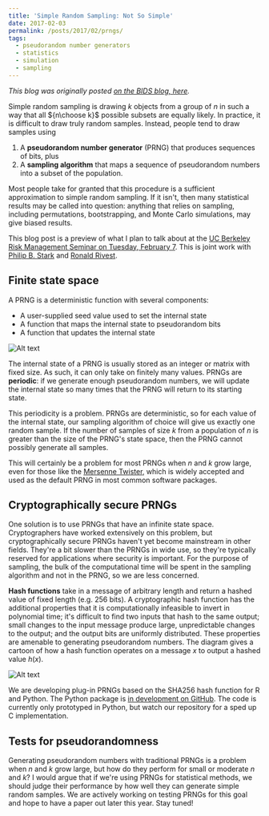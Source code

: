 ```yaml
---
title: 'Simple Random Sampling: Not So Simple'
date: 2017-02-03
permalink: /posts/2017/02/prngs/
tags:
  - pseudorandom number generators
  - statistics
  - simulation
  - sampling
---
```


*This blog was originally posted [on the BIDS blog, here](https://bids.berkeley.edu/news/simple-random-sampling-not-so-simple).*

Simple random sampling is drawing $k$ objects from a group of $n$ in such a way that all ${n\choose k}$ possible subsets are equally likely.  In practice, it is difficult to draw truly random samples. Instead, people tend to draw samples using

1. A **pseudorandom number generator** (PRNG) that produces sequences of bits, plus
2. A **sampling algorithm** that maps a sequence of pseudorandom numbers into a subset of the population.

Most people take for granted that this procedure is a sufficient approximation to simple random sampling.
If it isn't, then many statistical results may be called into question: anything that relies on sampling, including permutations, bootstrapping, and Monte Carlo simulations, may give biased results.

This blog post is a preview of what I plan to talk about at the [UC Berkeley Risk Management Seminar on Tuesday, February 7](http://cdar.berkeley.edu/event/kellie-ottoboni-uc-berkeley/).  This is joint work with [Philip B. Stark](https://www.stat.berkeley.edu/~stark/) and [Ronald Rivest](https://people.csail.mit.edu/rivest/).

## Finite state space

A PRNG is a deterministic function with several components:

* A user-supplied seed value used to set the internal state
* A function that maps the internal state to pseudorandom bits
* A function that updates the internal state

![Alt text](https://bids.berkeley.edu/sites/default/files/image1.png)

The internal state of a PRNG is usually stored as an integer or matrix with fixed size. As such, it can only take on finitely many values. PRNGs are **periodic**: if we generate enough pseudorandom numbers, we will update the internal state so many times that the PRNG will return to its starting state.  

This periodicity is a problem.  PRNGs are deterministic, so for each value of the internal state, our sampling algorithm of choice will give us exactly one random sample.  If the number of samples of size $k$ from a population of $n$ is greater than the size of the PRNG's state space, then the PRNG cannot possibly generate all samples.

This will certainly be a problem for most PRNGs when $n$ and $k$ grow large, even for those like the [Mersenne Twister](https://en.wikipedia.org/wiki/Mersenne_Twister), which is widely accepted and used as the default PRNG in most common software packages.

## Cryptographically secure PRNGs

One solution is to use PRNGs that have an infinite state space. Cryptographers have worked extensively on this problem, but cryptographically secure PRNGs haven't yet become mainstream in other fields. They're a bit slower than the PRNGs in wide use, so they're typically reserved for applications where security is important. For the purpose of sampling, the bulk of the computational time will be spent in the sampling algorithm and not in the PRNG, so we are less concerned.

**Hash functions** take in a message of arbitrary length and return a hashed value of fixed length (e.g. 256 bits). A cryptographic hash function has the additional properties that it is computationally infeasible to invert in polynomial time; it's difficult to find two inputs that hash to the same output; small changes to the input message produce large, unpredictable changes to the output; and the output bits are uniformly distributed. These properties are amenable to generating pseudorandom numbers.  The diagram gives a cartoon of how a hash function operates on a message $x$ to output a hashed value $h(x)$.

![Alt text](https://bids.berkeley.edu/sites/default/files/image2.png)

We are developing plug-in PRNGs based on the SHA256 hash function for R and Python. The Python package is [in development on GitHub](https://github.com/statlab/cryptorandom).  The code is currently only prototyped in Python, but watch our repository for a sped up C implementation.

## Tests for pseudorandomness

Generating pseudorandom numbers with traditional PRNGs is a problem when $n$ and $k$ grow large, but how do they perform for small or moderate $n$ and $k$?  I would argue that if we're using PRNGs for statistical methods, we should judge their performance by how well they can generate simple random samples.  We are actively working on testing PRNGs for this goal and hope to have a paper out later this year. Stay tuned!
